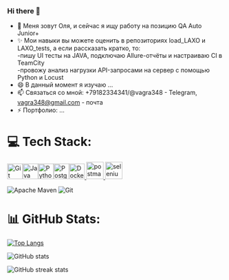### Hi there 👋


- 🔭 Меня зовут Оля, и сейчас я ищу работу на позицию QA Auto Junior+
- ✨ Мои навыки вы можете оценить в репозиториях load_LAXO и LAXO_tests, а если рассказать кратко, то:  
        -пишу UI тесты на JAVA, подключаю Allure-отчёты и настраиваю CI в TeamCity  
        -провожу анализ нагрузки API-запросами на сервер с помощью Python и Locust  
- 😄 В данный момент я изучаю ...
- 📫 Связаться со мной: +79182334341/@vagra348 - Telegram, vagra348@gmail.com - почта
- ⚡ Портфолио: ...


# 💻 Tech Stack:

<p align="left">
<a href="https://git-scm.com/" target="_blank" rel="noreferrer"><img src="https://raw.githubusercontent.com/danielcranney/readme-generator/main/public/icons/skills/git-colored.svg" width="36" height="36" alt="Git" /></a><a href="https://www.oracle.com/java/" target="_blank" rel="noreferrer"><img src="https://raw.githubusercontent.com/danielcranney/readme-generator/main/public/icons/skills/java-colored.svg" width="36" height="36" alt="Java" /></a><a href="https://www.python.org/" target="_blank" rel="noreferrer"><img src="https://raw.githubusercontent.com/danielcranney/readme-generator/main/public/icons/skills/python-colored.svg" width="36" height="36" alt="Python" /></a><a href="https://www.postgresql.org/" target="_blank" rel="noreferrer"><img src="https://raw.githubusercontent.com/danielcranney/readme-generator/main/public/icons/skills/postgresql-colored.svg" width="36" height="36" alt="PostgreSQL" /></a><a href="https://www.docker.com/" target="_blank" rel="noreferrer"><img src="https://raw.githubusercontent.com/danielcranney/readme-generator/main/public/icons/skills/docker-colored.svg" width="36" height="36" alt="Docker" /></a><a href="https://postman.com" target="_blank" rel="noreferrer"> <img src="https://www.vectorlogo.zone/logos/getpostman/getpostman-icon.svg" alt="postman" width="40" height="40"/> </a> <a href="https://www.selenium.dev" target="_blank" rel="noreferrer"> <img src="https://raw.githubusercontent.com/detain/svg-logos/780f25886640cef088af994181646db2f6b1a3f8/svg/selenium-logo.svg" alt="selenium" width="40" height="40"/> </a> 
        
![Apache Maven](https://img.shields.io/badge/Apache%20Maven-C71A36?style=for-the-badge&logo=Apache%20Maven&logoColor=white) ![Git](https://img.shields.io/badge/git-%23F05033.svg?style=for-the-badge&logo=git&logoColor=white)
</p>

# 📊 GitHub Stats:
[![Top Langs](https://github-readme-stats.vercel.app/api/top-langs/?username=vagra348)](https://github.com/anuraghazra/github-readme-stats) 

![GitHub stats](https://github-readme-stats.vercel.app/api?username=vagra348&show_icons=true)  

![GitHub streak stats](https://streak-stats.demolab.com/?user=vagra348)  


